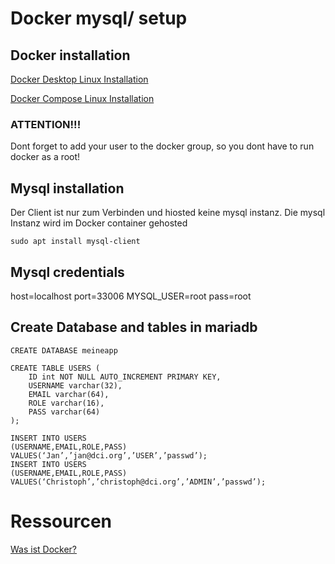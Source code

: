 # Docker mysql/ setup

## Docker installation
[Docker Desktop Linux Installation](https://docs.docker.com/desktop/install/linux-install/)

[Docker Compose Linux Installation](https://docs.docker.com/compose/install/linux/)

### ATTENTION!!!
Dont forget to add your user to the docker group, so you dont have to run docker as a root!

## Mysql installation
Der Client ist nur zum Verbinden und hiosted keine mysql instanz. Die mysql Instanz wird im Docker container gehosted

`sudo apt install mysql-client
`
## Mysql credentials
host=localhost
port=33006
MYSQL_USER=root
pass=root

## Create Database and tables in mariadb
```
CREATE DATABASE meineapp

CREATE TABLE USERS ( 
    ID int NOT NULL AUTO_INCREMENT PRIMARY KEY,
    USERNAME varchar(32),
    EMAIL varchar(64),
    ROLE varchar(16),
    PASS varchar(64)
);

INSERT INTO USERS
(USERNAME,EMAIL,ROLE,PASS)
VALUES(‘Jan’,’jan@dci.org’,’USER’,’passwd’);
INSERT INTO USERS
(USERNAME,EMAIL,ROLE,PASS)
VALUES(‘Christoph’,’christoph@dci.org’,’ADMIN’,’passwd’);
```

# Ressourcen
[Was ist Docker?](https://www.opc-router.de/was-ist-docker/)
